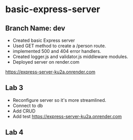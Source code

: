 # basic-express-server

## Branch Name: **dev**

- Created basic Express server
- Used GET method to create a /person route.
- implemented 500 and 404 error handlers.
- Created logger.js and validator.js middleware modules.
- Deployed server on render.com

<https://express-server-ku2a.onrender.com>

## Lab 3

- Reconfigure server so it's more streamlined.
- Connect to db
- Add CRUD
- Add test
<https://express-server-ku2a.onrender.com>

## Lab 4


